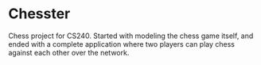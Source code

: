 # Chesster
Chess project for CS240. Started with modeling the chess game itself, and ended with a complete application where two players can play chess against each other over the network.
